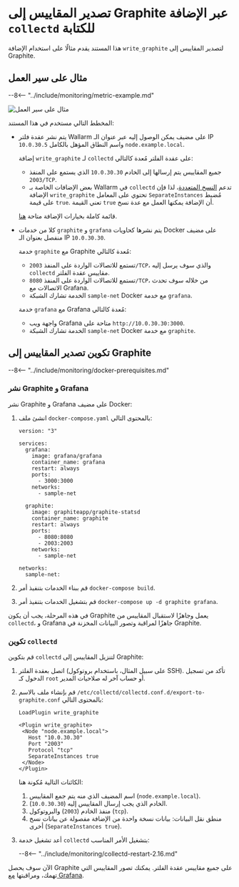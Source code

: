 [img-write-plugin-graphite]:    ../../images/monitoring/write-plugin-graphite.png

[doc-grafana]:                  working-with-grafana.md

[link-docker-ce]:               https://docs.docker.com/install/
[link-docker-compose]:          https://docs.docker.com/compose/install/
[link-collectd-naming]:         https://collectd.org/wiki/index.php/Naming_schema
[link-write-plugin]:            https://collectd.org/documentation/manpages/collectd.conf.5.shtml#plugin_write_graphite

#   تصدير المقاييس إلى Graphite عبر الإضافة `collectd` للكتابة

هذا المستند يقدم مثالًا على استخدام الإضافة `write_graphite` لتصدير المقاييس إلى Graphite.

##  مثال على سير العمل

--8<-- "../include/monitoring/metric-example.md"

![مثال على سير العمل][img-write-plugin-graphite]

المخطط التالي مستخدم في هذا المستند:
*   يتم نشر عقدة فلتر Wallarm على مضيف يمكن الوصول إليه عبر عنوان الـ IP `10.0.30.5` واسم النطاق المؤهل بالكامل `node.example.local`.

    إضافة `write_graphite` لـ `collectd` على عقدة الفلتر مُعدة كالتالي:

      *   جميع المقاييس يتم إرسالها إلى الخادم `10.0.30.30` الذي يستمع على المنفذ `2003/TCP`.
      *   بعض الإضافات الخاصة بـ Wallarm في `collectd` تدعم [النسخ المتعددة][link-collectd-naming]، لذا فإن الإضافة `write_graphite` تحتوي على المعامل `SeparateInstances` مُضبط على قيمة `true`. تعني القيمة `true` أن الإضافة يمكنها العمل مع عدة نسخ.
    
    قائمة كاملة بخيارات الإضافة متاحة [هنا][link-write-plugin].
    
*   كلا من خدمات `graphite` و `grafana` يتم نشرها كحاويات Docker على مضيف منفصل بعنوان الـ IP `10.0.30.30`.
    
    خدمة `graphite` مع Graphite مُعدة كالتالي:

      *   تستمع للاتصالات الواردة على المنفذ `2003/TCP`، والذي سوف يرسل إليه `collectd` مقاييس عقدة الفلتر.
      *   تستمع للاتصالات الواردة على المنفذ `8080/TCP`، من خلاله سوف تحدث الاتصالات مع Grafana.
      *   الخدمة تشارك الشبكة `sample-net` Docker مع خدمة `grafana`.

    خدمة `grafana` مع Grafana مُعدة كالتالي:

      *   واجهة ويب Grafana متاحة على `http://10.0.30.30:3000`.
      *   الخدمة تشارك الشبكة `sample-net` Docker مع خدمة `graphite`.

##  تكوين تصدير المقاييس إلى Graphite

--8<-- "../include/monitoring/docker-prerequisites.md"

### نشر Graphite و Grafana

نشر Graphite و Grafana على مضيف Docker:
1.  انشئ ملف `docker-compose.yaml` بالمحتوى التالي:
    
    ```
    version: "3"
    
    services:
      grafana:
        image: grafana/grafana
        container_name: grafana
        restart: always
        ports:
          - 3000:3000
        networks:
          - sample-net
    
      graphite:
        image: graphiteapp/graphite-statsd
        container_name: graphite
        restart: always
        ports:
          - 8080:8080
          - 2003:2003
        networks:
          - sample-net
    
    networks:
      sample-net:
    ```
    
2.  قم ببناء الخدمات بتنفيذ أمر `docker-compose build`.
    
3.  قم بتشغيل الخدمات بتنفيذ أمر `docker-compose up -d graphite grafana`.
    
في هذه المرحلة، يجب أن يكون Graphite يعمل وجاهزًا لاستقبال المقاييس من `collectd`، و Grafana جاهزًا لمراقبة وتصور البيانات المخزنة في Graphite.

### تكوين `collectd`

قم بتكوين `collectd` لتنزيل المقاييس إلى Graphite:
1.  اتصل بعقدة الفلتر (على سبيل المثال، باستخدام بروتوكول SSH). تأكد من تسجيل الدخول كـ `root` أو حساب آخر له صلاحيات المدير.
2.  قم بإنشاء ملف بالاسم `/etc/collectd/collectd.conf.d/export-to-graphite.conf` بالمحتوى التالي:
    
    ```
    LoadPlugin write_graphite
    
    <Plugin write_graphite>
     <Node "node.example.local">
       Host "10.0.30.30"
       Port "2003"
       Protocol "tcp"
       SeparateInstances true
     </Node>
    </Plugin>
    ```
    
    الكائنات التالية مُكونة هنا:
    
    1.  اسم المضيف الذي منه يتم جمع المقاييس (`node.example.local`).
    2.  الخادم الذي يجب إرسال المقاييس إليه (`10.0.30.30`).
    3.  منفذ الخادم (`2003`) والبروتوكول (`tcp`).
    4.  منطق نقل البيانات: بيانات نسخة واحدة من الإضافة مفصولة عن بيانات نسخ أخرى (`SeparateInstances true`).
    
3.  أعد تشغيل خدمة `collectd` بتشغيل الأمر المناسب:

    --8<-- "../include/monitoring/collectd-restart-2.16.md"

الآن سوف يحصل Graphite على جميع مقاييس عقدة الفلتر. يمكنك تصور المقاييس التي تهمك، ومراقبتها [مع Grafana][doc-grafana].